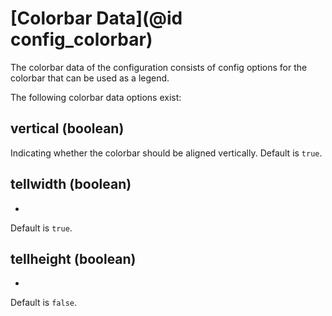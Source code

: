 # [Colorbar Data](@id config_colorbar)

The colorbar data of the configuration consists of config options for the colorbar that can be used as a legend. 

The following colorbar data options exist:

## vertical (boolean)
Indicating whether the colorbar should be aligned vertically.
Default is `true`.

## tellwidth (boolean)
-
Default is `true`.

## tellheight (boolean)
-
Default is `false`.